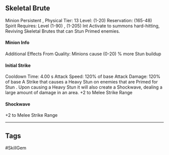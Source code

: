 ## Skeletal Brute
Minion
Persistent , Physical
Tier: 13
Level: (1-20)
Reservation: (165-48) Spirit
Requires: Level (1-90) , (1-205) Int
Activate to summons hard-hitting, Reviving Skeletal Brutes that can Stun Primed enemies.
#### Minion Info
Additional Effects From Quality:
Minions cause (0-20) % more Stun buildup
#### Initial Strike
Cooldown Time: 4.00 s
Attack Speed: 120% of base
Attack Damage: 120% of base
A Strike that causes a Heavy Stun on enemies that are Primed for Stun . Upon causing a Heavy Stun it will also create a Shockwave, dealing a large amount of damage in an area.
+2 to Melee Strike Range
#### Shockwave
+2 to Melee Strike Range

---
## Tags
#SkillGem
